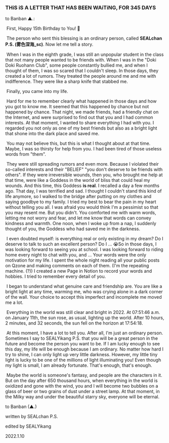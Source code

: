 ### THiS iS A LETTER THAT HAS BEEN WAiTiNG, FOR 345 DAYS

to Banban ▲.:

​		First, Happy 15th Birthday to You! 🎉

​		The person who sent this blessing is an ordinary person, called **SEALchan P.S. (雾色深海_sc)**. Now let me tell a story.

​		When I was in the eighth grade, I was still an unpopular student in the class that not many people wanted to be friends with. When I was in the "Doki Doki Ruohann Club", some people constantly bullied me, and when I thought of them, I was so scared that I couldn't sleep. In those days, they created a lot of rumors. They treated the people around me and me with indifference. They were like a sharp knife that stabbed me.

​		Finally, you came into my life.

​		Hard for me to remember clearly what happened in those days and how you got to know me. It seemed that this happened by chance but not happened by chance. That night, we made friends, had a friendly chat on the Internet, and were surprised to find out that you and I had common interests. At that moment, I wanted to share everything I had with you. I regarded you not only as one of my best friends but also as a bright light that shone into the dark place and saved me.

​		You may not believe this, but this is what I thought about at that time. Maybe, I was so thirsty for help from you. I had been tired of those useless words from "them".

​		They were still spreading rumors and even more. Because I violated their so-called interests and their "BELIEF" "you don't deserve to be friends with others". If they were irreversible wounds, then you, who brought me help at that time, were like a Goddess in the world of bliss that could heal my wounds. And this time, this Goddess **is real**. I recalled a day a few months ago. That day, I was terrified and sad. I thought I couldn't stand this kind of life anymore, so I walked to the bridge after putting on my clothes and saying goodbye to my family. I tried my best to bear the pain in my heart without telling you all. I was afraid you would think I'm a pessimist so that you may resent me. But you didn't. You comforted me with warm words, letting me not worry and fear, and let me know that words can convey kindness and warmth. One noon, when I woke up from a nap, I suddenly thought of you, the Goddess who had saved me in the darkness.

​		I even doubted myself: is everything real or only existing in my dream? Do I deserve to talk to such an excellent person? Do I ... 😭So in those days, I was looking forward to seeing you at school. I was looking forward to riding home every night to chat with you, and ... Your words were the only motivation for my life. I spent the whole night reading all your public posts on Qzone and making comments on each of them. (I'm the repeating machine. (?)) I created a new Page in Notion to record your words and hobbies. I tried to remember every detail of you.

​		I began to understand what genuine care and friendship are. You are like a bright light at any time, warming me, who was crying alone in a dark corner of the wall. Your choice to accept this imperfect and incomplete me moved me a lot.

​		Everything in the world was still clear and bright in 2022. At 07:51:46 a.m. on January 11th, the sun rose, as usual, lighting up the world. After 10 hours, 2 minutes, and 32 seconds, the sun fell on the horizon at 17:54:18.

​		At this moment, I have a lot to tell you. After all, I'm just an ordinary person. Sometimes I say to SEALYikang P.S. that you will be a great person in the future and become the person you want to be. If I am lucky enough to see this day, my life will be enough because I am ordinary. No matter how hard I try to shine, I can only light up very little darkness. However, my little tiny light is lucky to be one of the millions of light illuminating you! Even though my light is small, I am already fortunate. That's enough, that's enough.

​		Maybe the world is someone's fantasy, and people are the characters in it. But on the day after 650 thousand hours, when everything in the world is oxidized and gone with the wind, you and I will become two bubbles on a glass of beer or two grains of dust under a street lamp. At that moment, in the Milky way and under the beautiful starry sky, everyone will be eternal.



to Banban (▲.)

written by SEALchan P.S.

edited by SEALYikang

2022.1.10
